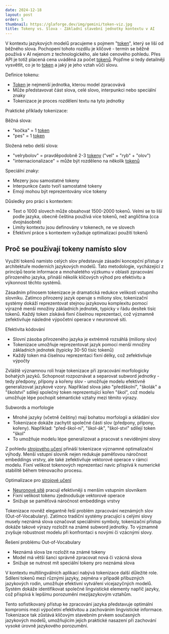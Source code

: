 ```yaml
---
date: 2024-12-18
layout: post
order: 5
thumbnail: https://glaforge.dev/img/gemini/token-viz.jpg
title: Tokeny vs. Slova - Základní stavební jednotky kontextu v AI
---
```


V kontextu jazykových modelů pracujeme s pojmem "[token](/ai/tokeny-versus-slova/)", který se liší od běžného slova. Pochopení tohoto rozdílu je klíčové - termín se běžně používá v AI nejenom z technologického, ale také cenového pohledu. Přes API je totiž placená cena uváděná za počet [tokenů](/ai/tokeny-versus-slova/). Pojďme si tedy detailněji vysvětlit, co je to [token](/ai/tokeny-versus-slova/) a jaký je jeho vztah vůči slovu. 

Definice tokenu:
- [Token](/ai/tokeny-versus-slova/) je nejmenší jednotka, kterou model zpracovává
- Může představovat část slova, celé slovo, interpunkci nebo speciální znaky
- Tokenizace je proces rozdělení textu na tyto jednotky

Praktické příklady tokenizace:

Běžná slova:
- "kočka" = 1 [token](/ai/tokeny-versus-slova/)
- "pes" = 1 [token](/ai/tokeny-versus-slova/)


Složená nebo delší slova:
- "velrybolov" = pravděpodobně 2-3 [tokeny](/ai/tokeny-versus-slova/) ("vel" + "ryb" + "olov")
- "internacionalizace" = může být rozděleno na několik [tokenů](/ai/tokeny-versus-slova/)


Speciální znaky:
- Mezery jsou samostatné tokeny
- Interpunkce často tvoří samostatné tokeny
- Emoji mohou být reprezentovány více tokeny

Důsledky pro práci s kontextem:
- Text o 1000 slovech může obsahovat 1500-2000 tokenů. Velmi se to liší podle jazyka, obecně čeština používá více tokenů, než angličtina (cca dvojnásobně)
- Limity kontextu jsou definovány v tokenech, ne ve slovech
- Efektivní práce s kontextem vyžaduje optimalizaci použití tokenů

## Proč se používají tokeny namísto slov

Využití tokenů namísto celých slov představuje zásadní koncepční přístup v architektuře moderních jazykových modelů. Tato metodologie, vycházející z principů teorie informace a mnohaletého výzkumu v oblasti zpracování přirozeného jazyka, přináší několik klíčových výhod pro efektivitu a výkonnost těchto systémů.

Zásadním přínosem tokenizace je dramatická redukce velikosti vstupního slovníku. Zatímco přirozený jazyk operuje s miliony slov, tokenizační systémy dokáží reprezentovat stejnou jazykovou komplexitu pomocí výrazně menší množiny základních jednotek, typicky v řádu desítek tisíc tokenů. Každý token získává fixní číselnou reprezentaci, což významně zefektivňuje následné výpočetní operace v neuronové síti.

Efektivita kódování
- Slovní zásoba přirozeného jazyka je extrémně rozsáhlá (miliony slov)
- Tokenizace umožňuje reprezentovat jazyk pomocí menší množiny základních jednotek (typicky 30-50 tisíc tokenů)
- Každý token má číselnou reprezentaci fixní délky, což zefektivňuje výpočty

Zvláště významnou roli hraje tokenizace při zpracování morfologicky bohatých jazyků. Schopnost rozpoznávat a separovat subword jednotky - tedy předpony, přípony a kořeny slov - umožňuje modelu efektivně generalizovat jazykové vzory. Například slova jako "předškolní", "školák" a "školství" sdílejí společný token reprezentující kořen "škol", což modelu umožňuje lépe pochopit sémantické vztahy mezi těmito výrazy.

Subwords a morfologie
- Mnohé jazyky (včetně češtiny) mají bohatou morfologii a skládání slov
- Tokenizace dokáže zachytit společné části slov (předpony, přípony, kořeny). Například: "před-škol-ní", "škol-ák", "škol-ství" sdílejí token "škol"
- To umožňuje modelu lépe generalizovat a pracovat s neviděnými slovy

Z pohledu [strojového učení](/ai/strojove-uceni-machine-learning/) přináší tokenizace významné optimalizační výhody. Menší vstupní slovník nejen redukuje paměťovou náročnost embeddings vrstvy, ale také zefektivňuje vektorové operace v rámci modelu. Fixní velikost tokenových reprezentací navíc přispívá k numerické stabilitě během trénovacího procesu.

Optimalizace pro [strojové učení](/ai/strojove-uceni-machine-learning/)
- [Neuronové sítě](/ai/neuronove-site/) pracují efektivněji s menším vstupním slovníkem
- Fixní velikost tokenu zjednodušuje vektorové operace
- Snižuje se paměťová náročnost embeddings vrstvy

Tokenizace rovněž elegantně řeší problém zpracování neznámých slov (Out-of-Vocabulary). Zatímco tradiční systémy pracující s celými slovy musely neznámá slova označovat speciálními symboly, tokenizační přístup dokáže takové výrazy rozložit na známé subword jednotky. To významně zvyšuje robustnost modelu při konfrontaci s novými či vzácnými slovy.

Řešení problému Out-of-Vocabulary
- Neznámá slova lze rozložit na známé tokeny
- Model má větší šanci správně zpracovat nová či vzácná slova
- Snižuje se nutnost mít speciální tokeny pro neznámá slova

V kontextu multilingválních aplikací nabývá tokenizace další důležité role. Sdílení tokenů mezi různými jazyky, zejména v případě příbuzných jazykových rodin, umožňuje efektivní vytváření vícejazyčných modelů. Systém dokáže identifikovat společné lingvistické elementy napříč jazyky, což přispívá k lepšímu porozumění mezijazykovým vztahům.

Tento sofistikovaný přístup ke zpracování jazyka představuje optimální kompromis mezi výpočetní efektivitou a zachováním lingvistické informace. Tokenizace tak zůstává klíčovým stavebním prvkem současných jazykových modelů, umožňujícím jejich praktické nasazení při zachování vysoké úrovně jazykového porozumění.